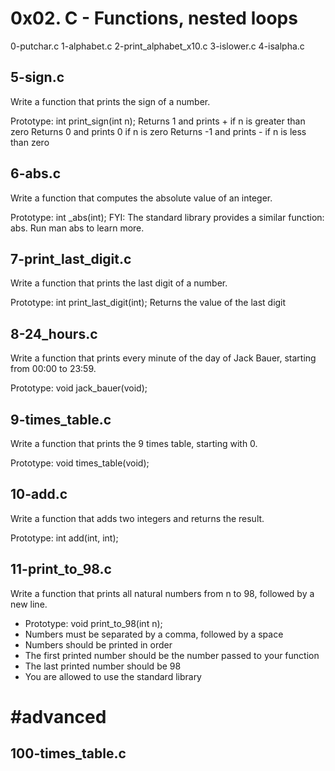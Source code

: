 # 0x02. C - Functions, nested loops

0-putchar.c 
1-alphabet.c 
2-print_alphabet_x10.c 
3-islower.c 
4-isalpha.c 
## 5-sign.c 

Write a function that prints the sign of a number.

Prototype: int print_sign(int n);
Returns 1 and prints + if n is greater than zero
Returns 0 and prints 0 if n is zero
Returns -1 and prints - if n is less than zero

## 6-abs.c 

Write a function that computes the absolute value of an integer.

Prototype: int _abs(int);
FYI: The standard library provides a similar function: abs. Run man abs to learn more.

## 7-print_last_digit.c 

Write a function that prints the last digit of a number.

Prototype: int print_last_digit(int);
Returns the value of the last digit

## 8-24_hours.c 

Write a function that prints every minute of the day of Jack Bauer, starting from 00:00 to 23:59.

Prototype: void jack_bauer(void);

## 9-times_table.c 

Write a function that prints the 9 times table, starting with 0.

Prototype: void times_table(void);

## 10-add.c 

Write a function that adds two integers and returns the result.

Prototype: int add(int, int);

## 11-print_to_98.c 

Write a function that prints all natural numbers from n to 98, followed by a new line.

- Prototype: void print_to_98(int n);
- Numbers must be separated by a comma, followed by a space
- Numbers should be printed in order
- The first printed number should be the number passed to your function
- The last printed number should be 98
- You are allowed to use the standard library

# #advanced
## 100-times_table.c
